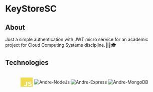 <h1>KeyStoreSC</h1>
<h2>About</h2>
<p>Just a simple authentication with JWT micro service for an academic project for Cloud Computing Systems discipline.🧑‍🎓🎓</p>
<h2>Technologies</h2>
<div align="center" style="display: inline_block;"><br>
  <img align="center" alt="Andre-Js" height="30" width="40" src="https://raw.githubusercontent.com/devicons/devicon/master/icons/javascript/javascript-plain.svg">
  <img align="center" alt="Andre-NodeJs" height="30" width="40" src="https://cdn.jsdelivr.net/gh/devicons/devicon@latest/icons/nodejs/nodejs-original-wordmark.svg">
  <img align="center" alt="Andre-Express" height="30" width="40" src="https://cdn.jsdelivr.net/gh/devicons/devicon@latest/icons/express/express-original-wordmark.svg">
  <img align="center" alt="Andre-MongoDB" height="30" width="40" src="https://cdn.jsdelivr.net/gh/devicons/devicon@latest/icons/mongodb/mongodb-original-wordmark.svg">
</div>
